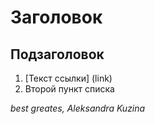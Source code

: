 # Заголовок
## Подзаголовок

1. [Текст ссылки] (link)
2. Второй пункт списка

*best greates, Aleksandra Kuzina*